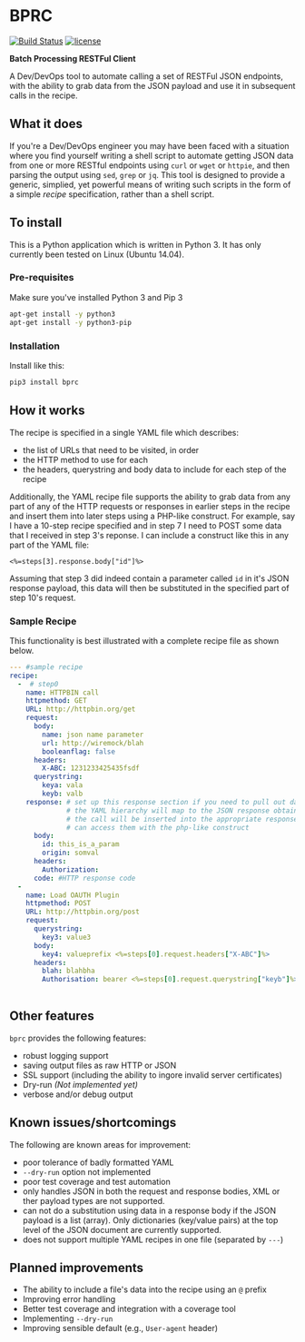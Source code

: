 # BPRC 
[![Build Status](https://travis-ci.org/bradwood/BPRC.svg?branch=master)](https://travis-ci.org/bradwood/BPRC)
[![license](https://img.shields.io/github/license/mashape/apistatus.svg?maxAge=2592000)](https://github.com/bradwood/BPRC/blob/master/LICENSE)

**Batch Processing RESTFul Client**

A Dev/DevOps tool to automate calling a set of RESTFul JSON endpoints, with the ability to grab data from the JSON payload and use it in subsequent calls in the recipe.

## What it does
If you're a Dev/DevOps engineer you may have been faced with a situation where you find yourself writing a shell script to automate getting JSON data from one or more RESTful endpoints using `curl` or `wget` or `httpie`, and then parsing the output using `sed`, `grep` or `jq`. This tool is designed to provide a generic, simplied, yet powerful means of writing such scripts in the form of a simple _recipe_ specification, rather than a shell script. 

## To install
This is a Python application which is written in Python 3. It has only currently been tested on Linux (Ubuntu 14.04).

### Pre-requisites
Make sure you've installed Python 3 and Pip 3
```bash
apt-get install -y python3
apt-get install -y python3-pip
```

### Installation
Install like this:
```bash
pip3 install bprc
```

## How it works
The recipe is specified in a single YAML file which describes:
 - the list of URLs that need to be visited, in order
 - the HTTP method to use for each
 - the headers, querystring and body data to include for each step of the recipe

Additionally, the YAML recipe file supports the ability to  grab data from any part of any of the HTTP requests or responses in earlier steps in the recipe and insert them into later steps using a PHP-like construct. For example, say I have a 10-step recipe specified and in step 7 I need to POST some data that I received in step 3's reponse. I can include a construct like this in any part of the YAML file: 
```
<%=steps[3].response.body["id"]%>
```
Assuming that step 3 did indeed contain a parameter called `id` in it's JSON response payload, this data will then be substituted in the specified part of step 10's request. 

### Sample Recipe
This functionality is best illustrated with a complete recipe file as shown below.
```yaml
--- #sample recipe
recipe:
  -  # step0
    name: HTTPBIN call
    httpmethod: GET
    URL: http://httpbin.org/get
    request:
      body:
        name: json name parameter
        url: http://wiremock/blah
        booleanflag: false
      headers:
        X-ABC: 1231233425435fsdf
      querystring:
        keya: vala
        keyb: valb
    response: # set up this response section if you need to pull out data here for use later in the recipe.
              # the YAML hierarchy will map to the JSON response obtained and the the values received from
              # the call will be inserted into the appropriate response variables so that subsequent steps
              # can access them with the php-like construct
      body:
        id: this_is_a_param
        origin: somval
      headers:
        Authorization:
      code: #HTTP response code
  -
    name: Load OAUTH Plugin
    httpmethod: POST
    URL: http://httpbin.org/post
    request:
      querystring:
        key3: value3
      body:
        key4: valueprefix <%=steps[0].request.headers["X-ABC"]%>
      headers:
        blah: blahbha
        Authorisation: bearer <%=steps[0].request.querystring["keyb"]%>
   
```
## Other features
`bprc` provides the following features:
 - robust logging support
 - saving output files as raw HTTP or JSON
 - SSL support (including the ability to ingore invalid server certificates)
 - Dry-run *(Not implemented yet)*
 - verbose and/or debug output

## Known issues/shortcomings
The following are known areas for improvement:
- poor tolerance of badly formatted YAML
- `--dry-run` option not implemented
- poor test coverage and test automation
- only handles JSON in both the request and response bodies, XML or ther payload types are not supported.
- can not do a substitution using data in a response body if the JSON payload is a list (array). Only dictionaries (key/value pairs) at the top level of the JSON document are currently supported. 
- does not support multiple YAML recipes in one file (separated by `---`)

## Planned improvements
- The ability to include a file's data into the recipe using an `@` prefix
- Improving error handling
- Better test coverage and integration with a coverage tool
- Implementing `--dry-run`
- Improving sensible default (e.g., `User-agent` header)
